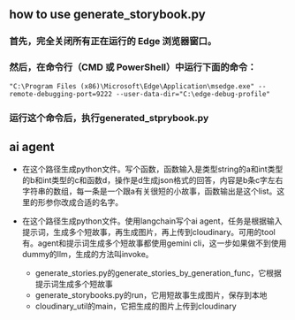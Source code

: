 ## how to use generate_storybook.py

### 首先，完全关闭所有正在运行的 Edge 浏览器窗口。

### 然后，在命令行（CMD 或 PowerShell）中运行下面的命令：
`"C:\Program Files (x86)\Microsoft\Edge\Application\msedge.exe" --remote-debugging-port=9222 --user-data-dir="C:\edge-debug-profile"`

### 运行这个命令后，执行generated_stprybook.py


## ai agent
- 在这个路径生成python文件。写个函数，函数输入是类型string的a和int类型的b和int类型的c和函数d，操作是d生成json格式的回答，内容是b条c字左右字符串的数组，每一条是一个跟a有关很短的小故事，函数输出是这个list。这里的形参你改成合适的名字。 

- 在这个路径生成python文件。使用langchain写个ai agent，任务是根据输入提示词，生成多个短故事，再生成图片，再上传到cloudinary。可用的tool有。agent和提示词生成多个短故事都使用gemini cli，这一步如果做不到使用dummy的llm，生成的方法叫invoke。
    - generate_stories.py的generate_stories_by_generation_func，它根据提示词生成多个短故事
    - generate_storybooks.py的run，它用短故事生成图片，保存到本地
    - cloudinary_util的main，它把生成的图片上传到cloudinary
    